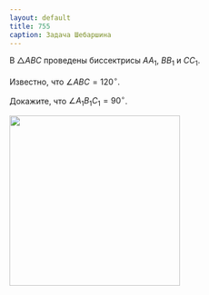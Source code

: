 ```yaml
---
layout: default
title: 755
caption: Задача Шебаршина
---
```


В $△ABC$  проведены биссектрисы $AA_1$, $BB_1$ и $CC_1$.

Известно, что $∠ABC = 120^\circ$.

Докажите, что $∠A_1B_1C_1 = 90^\circ$.

<img width='300' src="https://docs.google.com/drawings/d/1S3CsLfrvwHN-HeA1GZazBHbQz35Pjg4_GHyNOY7y0MY/export/svg">

